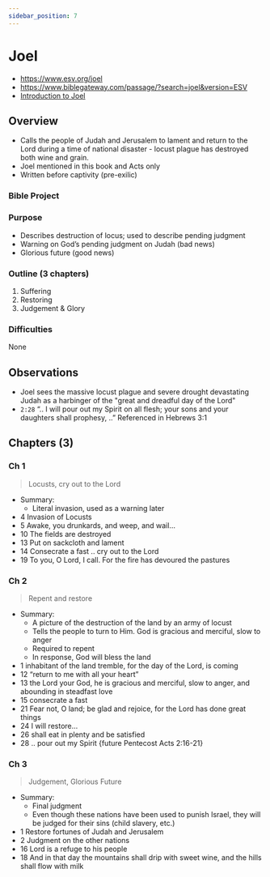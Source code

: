```yaml
---
sidebar_position: 7
---
```


# Joel

- https://www.esv.org/joel
- https://www.biblegateway.com/passage/?search=joel&version=ESV
- [Introduction to Joel](https://www.esv.org/resources/esv-global-study-bible/introduction-to-joel)


## Overview

- Calls the people of Judah and Jerusalem to lament and return to the Lord during a time of national disaster - locust plague has destroyed both wine and grain. 
- Joel mentioned in this book and Acts only
- Written before captivity (pre-exilic) 

### Bible Project

### Purpose

- Describes destruction of locus; used to describe pending judgment 
- Warning on God’s pending judgment on Judah (bad news)
- Glorious future (good news) 

### Outline (3 chapters)

1. Suffering
2.  Restoring
3.  Judgement & Glory

### Difficulties
None

## Observations

- Joel sees the massive locust plague and severe drought devastating Judah as a harbinger of the "great and dreadful day of the Lord"
- `2:28` “.. I will pour out my Spirit on all flesh; your sons and your daughters shall prophesy, ..” Referenced in Hebrews 3:1


## Chapters (3)

### Ch 1 
> Locusts, cry out to the Lord

- Summary:
  - Literal  invasion, used as a warning later
- 4 Invasion of Locusts 
- 5 Awake, you drunkards, and weep, and wail...
- 10 The fields are destroyed
- 13 Put on sackcloth and lament
-  14 Consecrate a fast .. cry out to the Lord
- 19 To you, O Lord, I call. For the fire has devoured the pastures 

### Ch 2 
> Repent and restore

- Summary:
  - A picture of the destruction of the land by an army of locust
  - Tells the people to turn to Him. God is gracious and merciful, slow to anger 
  - Required to repent
  - In response, God will bless the land
- 1 inhabitant of the land tremble, for the day of the Lord, is coming
- 12 “return to me with all your heart” 
- 13 the Lord your God, he is gracious and merciful, slow to anger, and abounding in steadfast love
- 15 consecrate a fast
- 21 Fear not, O land; be glad and rejoice, for the Lord has done great things
- 24 I will restore... 
- 26 shall eat in plenty and be satisfied
- 28 .. pour out my Spirit {future Pentecost Acts 2:16-21} 


### Ch 3 
> Judgement, Glorious Future

- Summary:
  - Final judgment
  - Even though these nations have been used to punish Israel, they will be judged for their sins (child slavery, etc.)
- 1 Restore fortunes of Judah and Jerusalem
- 2 Judgment on the other nations
- 16 Lord is a refuge to his people 
- 18 And in that day the mountains shall drip with sweet wine, and the hills shall flow with milk

